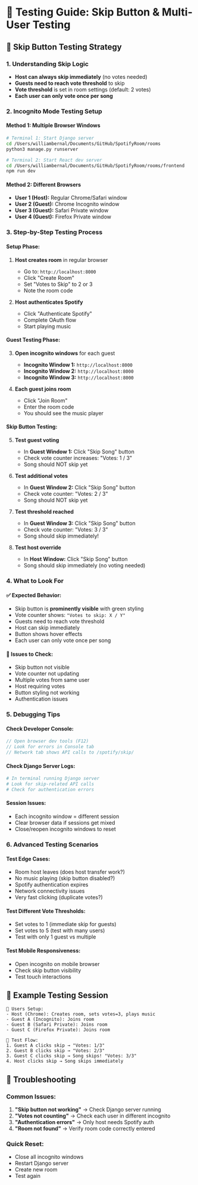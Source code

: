 # 🧪 Testing Guide: Skip Button & Multi-User Testing

## 🎯 Skip Button Testing Strategy

### 1. **Understanding Skip Logic**
- **Host can always skip immediately** (no votes needed)
- **Guests need to reach vote threshold** to skip
- **Vote threshold** is set in room settings (default: 2 votes)
- **Each user can only vote once per song**

### 2. **Incognito Mode Testing Setup**

#### **Method 1: Multiple Browser Windows**
```bash
# Terminal 1: Start Django server
cd /Users/williambernal/Documents/GitHub/SpotifyRoom/rooms
python3 manage.py runserver

# Terminal 2: Start React dev server  
cd /Users/williambernal/Documents/GitHub/SpotifyRoom/rooms/frontend
npm run dev
```

#### **Method 2: Different Browsers**
- **User 1 (Host):** Regular Chrome/Safari window
- **User 2 (Guest):** Chrome Incognito window
- **User 3 (Guest):** Safari Private window
- **User 4 (Guest):** Firefox Private window

### 3. **Step-by-Step Testing Process**

#### **Setup Phase:**
1. **Host creates room** in regular browser
   - Go to: `http://localhost:8000`
   - Click "Create Room" 
   - Set "Votes to Skip" to 2 or 3
   - Note the room code

2. **Host authenticates Spotify**
   - Click "Authenticate Spotify"
   - Complete OAuth flow
   - Start playing music

#### **Guest Testing Phase:**
3. **Open incognito windows** for each guest
   - **Incognito Window 1:** `http://localhost:8000`
   - **Incognito Window 2:** `http://localhost:8000` 
   - **Incognito Window 3:** `http://localhost:8000`

4. **Each guest joins room**
   - Click "Join Room"
   - Enter the room code
   - You should see the music player

#### **Skip Button Testing:**
5. **Test guest voting**
   - In **Guest Window 1:** Click "Skip Song" button
   - Check vote counter increases: "Votes: 1 / 3"
   - Song should NOT skip yet

6. **Test additional votes**
   - In **Guest Window 2:** Click "Skip Song" button  
   - Check vote counter: "Votes: 2 / 3"
   - Song should NOT skip yet

7. **Test threshold reached**
   - In **Guest Window 3:** Click "Skip Song" button
   - Check vote counter: "Votes: 3 / 3"
   - Song should skip immediately!

8. **Test host override**
   - In **Host Window:** Click "Skip Song" button
   - Song should skip immediately (no voting needed)

### 4. **What to Look For**

#### **✅ Expected Behavior:**
- Skip button is **prominently visible** with green styling
- Vote counter shows: `"Votes to skip: X / Y"`
- Guests need to reach vote threshold
- Host can skip immediately
- Button shows hover effects
- Each user can only vote once per song

#### **🚨 Issues to Check:**
- Skip button not visible
- Vote counter not updating
- Multiple votes from same user
- Host requiring votes
- Button styling not working
- Authentication issues

### 5. **Debugging Tips**

#### **Check Developer Console:**
```javascript
// Open browser dev tools (F12)
// Look for errors in Console tab
// Network tab shows API calls to /spotify/skip/
```

#### **Check Django Server Logs:**
```bash
# In terminal running Django server
# Look for skip-related API calls
# Check for authentication errors
```

#### **Session Issues:**
- Each incognito window = different session
- Clear browser data if sessions get mixed
- Close/reopen incognito windows to reset

### 6. **Advanced Testing Scenarios**

#### **Test Edge Cases:**
- Room host leaves (does host transfer work?)
- No music playing (skip button disabled?)
- Spotify authentication expires
- Network connectivity issues
- Very fast clicking (duplicate votes?)

#### **Test Different Vote Thresholds:**
- Set votes to 1 (immediate skip for guests)
- Set votes to 5 (test with many users)
- Test with only 1 guest vs multiple

#### **Test Mobile Responsiveness:**
- Open incognito on mobile browser
- Check skip button visibility
- Test touch interactions

## 🎵 Example Testing Session

```
👥 Users Setup:
- Host (Chrome): Creates room, sets votes=3, plays music
- Guest A (Incognito): Joins room  
- Guest B (Safari Private): Joins room
- Guest C (Firefox Private): Joins room

🧪 Test Flow:
1. Guest A clicks skip → "Votes: 1/3" 
2. Guest B clicks skip → "Votes: 2/3"
3. Guest C clicks skip → Song skips! "Votes: 3/3"
4. Host clicks skip → Song skips immediately
```

## 🔧 Troubleshooting

### Common Issues:
1. **"Skip button not working"** → Check Django server running
2. **"Votes not counting"** → Check each user in different incognito
3. **"Authentication errors"** → Only host needs Spotify auth
4. **"Room not found"** → Verify room code correctly entered

### Quick Reset:
- Close all incognito windows
- Restart Django server
- Create new room
- Test again
